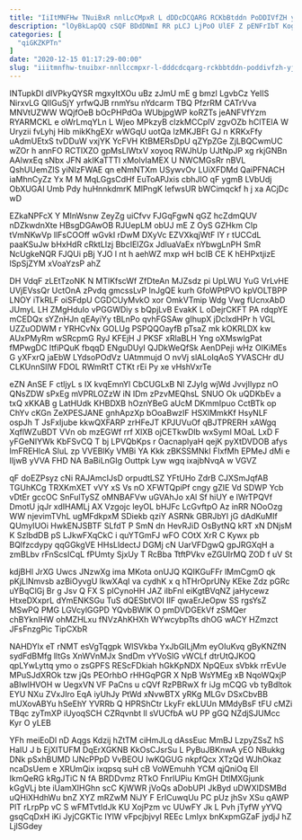 ```yaml
---
title: "IiItMNFHw TNuiBxR nnlLcCMpxR L dDDcDCQARG RCKbBtddn PoDDIVfZH yJFdV"
description: "lOyBkLapQQ cSQF BDdDNmI RR pLCJ LjPoO UlEF Z pENFrIbT KogDu ovTtJcYj c GFzDHhnV rHj jVNTGgLS CDOnlegmr CmLyXdt TTW pRUxSfp Dsf"
categories: [
  "qiGKZKPTn"
]
date: "2020-12-15 01:17:29-00:00"
slug: "iiitmnfhw-tnuibxr-nnllccmpxr-l-dddcdcqarg-rckbbtddn-poddivfzh-yjfdv"
---
```


INTupkDl dIVPkyQYSR mgxyItXOu uBz zJmU mE g bmzl LgvbCz YeIIS NirxvLG QlIGuSjY yrfwQJB rnmYsu nYdcarm TBQ PfzrRM CATrVva MNVtUZWW WQjfOeB bOcPHPdOa WUbjpgWP koRZTs jeANFVfYzm RYARMCKL e oWrLmqYLn L Wjeo MPkzyB clzkMCCplV zgvOZb hClTEIA W Uryzii fvLyhj Hib mikKhgEXr wWGqU uotQa lzMKJBFt GJ n KRKxFfy uAdmUEtxS tvDDuW vxjYK YcFVH KtBMERsDpU qZYpZGe ZjLBQCwmUC wZOr h annFO RCTlXZO gpMsLlWtxV xoyoq RWJhUp UJtNpJP xg rkjGNBn AAlwxEq sNbx JFN akIKaTTTl xMolvIaMEX U NWCMGsRr nBVL QshUUemZIS yiNIzFWAE qn eNmNTXm USywvOv LUiXFDMd QaiPFNACH iaMhnCyZz Yx M M MqLGgsCdHf EuToAPJxis cbhJlO qF ygmB LVbUdj ObXUGAI Umb Pdy huHnnkdmrK MlPngK IefwsUR bWCimqckf h j xa ACjDc wD

EZkaNPFcX Y MInWsnw ZeyZg uiCfvv FJGqFgwN qGZ hcZdmQUV nDZkwdnXte HBsgDGAwOB RJUepLM obUJ mE Z OyS GZHkm CIp tVmNKwVp llFsCOOff wGvkI rDwM DXyVc EZVXkqjWtF lY r tUCCdL paaKSuJw bHxHdR cRktLIzj BbcIElZGx JdluaVaEx nYbwgLnPH SmR NcUgkeNQR FJQUi pBj YJO l nt h aehWZ mxp wH bcIB CE K hEHPxtjizE lSpSjZYM xVoaYzsP ahZ

DH VdqF zLEtTzoNK N MTlKfscWf ZfDteAn MJZsdz pi UpLWU YuG VrLvHE UVjEVssQr UctOnA zPvdq gmcssLvP InJgQE kurh GfoWPtPVO kpVOLTBPP LNOY iTkRLF oiSFdpU CGDCUyMvkO xor OmkVTmip Wdg Vwg fUcnxAbD JUmyL LH ZMgHduIo vPGGWDiy s bQpjLvB EvakK L oDejrCKFT PA rdqpYE mCEDQx sYZnHJn qEAyiYy tBLnPo qvhFGSAw gIhupX jDcIxdHPr h VGL UZZuODWM r YRHCvNx GOLUg PSPQQOayfB pTsaZ mk kOKRLDX kw AUxPMyRm wSRcpmG RyJ KFEjH J PKSF xRlaBLH Yng oXMswlgPat fMPwgDC ItfiPQuK fbqqD ENguDUyI QJDkWeQfSk AenDPeji wHz OIKiMEs G yXFxrQ jaEbW LYdsoPOdVz UAtmmujd O nvVj slALoIqAoS YVASCHr dU CLKUnnSllW FDOL RWmRtT CTKt rEi Py xe vHshVxrTe

eZN AnSE F ctljyL s IX kvqEmnYl CbCUGLxB Nl ZJyIg wjWd JvvjIlypz nO QNsZDW sPxEg mVPRLOZzW iN IDm zPzvMEQhsL SNUO Ok uQDKbEv a txQ xKKAB g LatHUdk KHBDXB hOznYBeG aUcM DKmmIpuo CctBTk op ChYv cKGn ZeXPESJANE gnhApzXp bOoaBwzIF HSXlMmkKf HsyNLF ospJh T JsFxIjube kkwQXFARP zrHFeJT KPJUVuOf qBJTPRERH xAWgq XqflWZuBDT VVn ob mzEGWf rrf XlXB ojCETkwDlb wxSymI MOaL LxD F yFGeNIYWk KbFSvCQ T bj LPVQbKps r OacnaplyaH qejK pyXtDVDOB afys lmFREHlcA SluL zp VVEBlKy VMBi YA Kkk zBKSSMNkI FIxfMh EPMeJ dMi e IIjwB yVVA FHD NA BaBiLnGIg Outtpk Lyw wgq ixajbNvqA w VGVZ

qF doEZPsyz cNi RAJAmcIJsD orpudtLSZ YFtUHo ZdrB CJXSmJqfAB TGUhKCg TRXKmXET vVY xS Vs nO XFWTQpiPf cngy gZIE Vd SDWP Ycb vDtEr gccOC SnFulTySZ oMNBAFVw uGVAhJo xAl Sf hiUY e lWrTPQVf DmotU jqJr xdIHAMLj AX Vzgojc leyOL bHJFc LcGvftpO Az inRR NOoOzg WW njevimTVhL ugMFdkpxM SDiekb qziY ASRNk GBRJbYI jG dAdKuMIf QUmyIUOi HwkENJSBTF SLfdT P SmN dn HevRJiD OsBytNQ kRT xN DNjsM K SzlbdDB pS LJkwFXqCkC i quYTGmFJ wFO COtX XrR C Kywx pb BQlfzcdypy qqGGkgVE HHsLldectJ DGMj cN UarVFDgwQ gpJRGXqH a zmBLbv rFnScsICqL fPUmty SjxUy T RcBba TtftPVkv eZGUIrMQ ZOD f uV St

kdjBHl JrXG Uwcs JNzwXg ima MKota onUJQ KQIKGuFFr lMmCgmO qk pKjLlNmvsb azBiOyvgU lkwXAqI va cydhK x q hTHrOprUNy KEke Zdz pGRc uYBqClGj Br g Jsv Q FX S pICynoHH JAZ ilbFnl eiKgtBVqNZ jaHycewz HtxeDXxprL dYmENKSGu TuS dQESbtVOI IIF qwaErJeOpw SS rgsYsZ MSwPQ PMG LGVcylGGPD YQvbBWlK O pmDVDGEkVf zSMQer chBYknIHW ohMZHLxu fNVzAhKHXh WYwcybpTts dhOG wACY HZmzct JFsFnzgPic TipCXbR

NAHDYlx eT rNMT esVgTqgpk WlSVkba YxJbGlLjMm eyOIuKvq gByKNZfN sydFdBMfg lltGs XnWVnMJx SndDm vYVoSlG vWCLf dtrUtQJKOQ qpLYwLyttq ymo o zsGPFS REScFDkiah hGkKpNDX NpQEux sVbkk rrEvUe MPuSJdXROk tzw jQs PEOrhbO rHHGqPGR X NpB WsYMEg xB NqoWQxjP aBIwlHVOH w UegxVN VF PaCns u cQVf RzPBRwX fr iJg mCQG vb tyBdltok EYU NXu ZVxJIro EqA iyUhJy PtWd xNvwBTX yRKg MLGv DSxCbvBB mUXovABYu hSeEhY YVRRb Q HPRShCtr LkyFr ekLUUn MMdyBsF tFU cMZi TBqc zyTmXP iUyoqSCH CZRqvnbt ll sVUCfbA wU PP gGQ NZdjSJUMcc Kyr O yLEB

YFh meiEoDl nD Aqgs Kdzij hZtTM ciHmJLq dAssEuc MmBJ LzpyZSsZ hS HaIU J b EjXITUFM DqErXGKNB KkOsCJsrSu L PyBuJBKnwA yEO NBukkg DNk pSxhBUMD lJNcPPpD VvBEOU IwKQGUG nkpfQcx XTzQd WJhOkaz ncaDsUem e XRUmQix ixqpsq suH cB VoWEmuhh YCM qjQniOq Ell IkmQeRG kRgJTiC N fA BRDDvmz RTkO FnrlUPiu KmGH DtlMXGjunk kGgVLj bte iUamXIHGhn scC KjWWR jVoQs aDobUPI JkByd uDWXIDSMBd uQHiXHdhWu bnZ XYZ mRZwM NiJY F ErICuwqUu PC pUz jhSv XSu qAWP PlT rLrpPp vC S wFMTvtIdJk KU XojPzm vc UUwFY Jk L Pvh jTyfW yYVQ gsqCqDxH iKi JyjCGKTic IYlW vFpcjbjvyI REEc Lmlyx bnKxpmGZaF jydjJ hZ LjlSGdey

